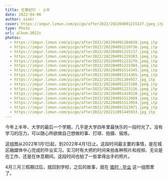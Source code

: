 ```yaml
---
title: 壬寅纪行 · 上半
date: 2022-04-06
author: aiokr
cover: https://imgur.lzmun.com/picgo/after2022/202204091215137.jpeg_itp
type: Photo
url: album-2022s
photos:
  - https://imgur.lzmun.com/picgo/after2022/202204091204638.jpeg_itp
  - https://imgur.lzmun.com/picgo/after2022/202204091210736.jpeg_itp
  - https://imgur.lzmun.com/picgo/after2022/202204091215137.jpeg_itp
  - https://imgur.lzmun.com/picgo/after2022/202204091219383.jpeg_itp
  - https://imgur.lzmun.com/picgo/after2022/202204091223270.jpeg_itp
  - https://imgur.lzmun.com/picgo/after2022/202204091223304.jpeg_itp
  - https://imgur.lzmun.com/picgo/after2022/202204091514345.jpeg_itp
  - https://imgur.lzmun.com/picgo/after2022/202204091514365.jpeg_itp
  - https://imgur.lzmun.com/picgo/after2022/202211051304937.jpg_itp
  - https://imgur.lzmun.com/picgo/after2022/202204091223100.jpeg_itp
  - https://imgur.lzmun.com/picgo/after2022/202204091223116.jpeg_itp
  - https://imgur.lzmun.com/picgo/after2022/202204091419320.jpeg_itp
  - https://imgur.lzmun.com/picgo/after2022/202204091512669.jpeg_itp
  - https://imgur.lzmun.com/picgo/after2022/202204091513954.jpeg_itp
  - https://imgur.lzmun.com/picgo/after2022/202204091513971.jpeg_itp
  - https://imgur.lzmun.com/picgo/after2022/202211091445933.jpg_itp
---
```


今年上半年、大学的最后一个学期，几乎是大学四年里最快乐的一段时光了。没有学习的压力，可以随心所欲做自己想做的事、打球、拍摄、锻炼。

这组图从2022年1月1日起，到2022年4月1日止。这段时间最主要的事情，是在城区融媒体中心完成的毕业实习。实习时有大把的时间来拍各种照片和视频、无论是在工作、还是在休息期间。这段时间也拍了一些拿得出手的照片。

4月三月三假期过后，就回到学校，之后的故事，就在 [彼时 · 毕业](../graduate-2022/) 这一组图里了。
